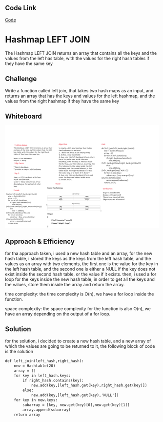 ## Code Link

[Code](hashmap_left_join/hashmap_left_join.py)

# Hashmap LEFT JOIN

The Hashmap LEFT JOIN returns an array that contains all the keys and the values from the left has table, with the values for the right hash tables if they have the same key

## Challenge

Write a function called left join, that takes two hash maps as an input, and returns an array that has the keys and values for the left hashmap, and the values from the right hashmap if they have the same key

## Whiteboard

![image](resources/cc33.png)

## Approach & Efficiency

for tha approach taken, i used a new hash table and an array, for the new hash table, i stored the keys as the keys from the left hash table, and the values as an array with two elements, the first one is the value for the key in the left hash table, and the second one is either a NULL if the key does not exist inside the second hash table, or the value if it exists. then, i used a for loop for the keys inside the new hash table, in order to get all the keys and the values, store them inside the array and return the array.

time complexity: the time complexity is O(n), we have a for loop inside the function.

space complexity: the space complexity for the function is also O(n), we have an array depending on the output of a for loop.

## Solution

for the solution, i decided to create a new hash table, and a new array of which the values are going to be returned to it, the following block of code is the solution

```
def left_join(left_hash,right_hash):
    new = Hashtable(20)
    array = []
    for key in left_hash.keys:
        if right_hash.contains(key):
            new.add(key,[left_hash.get(key),right_hash.get(key)])
        else:
            new.add(key,[left_hash.get(key),'NULL'])
    for key in new.keys:
        subarray = [key, new.get(key)[0],new.get(key)[1]]
        array.append(subarray)
    return array
```
